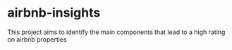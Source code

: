 # airbnb-insights
This project aims to identify the main components that lead to a high rating on airbnb properties
